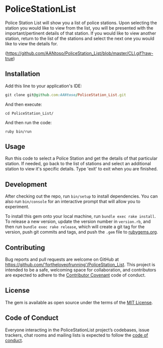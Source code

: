 # PoliceStationList

Police Station List will show you a list of police stations. Upon selecting the station you would like to view from the list, you will be presented with the important/pertinent details of that station. If you would like to view another station, return to the list of the stations and select the next one you would like to view the details for. 

(https://github.com/AANtoso/PoliceStation_List/blob/master/CLI.gif?raw-true)

## Installation

Add this line to your application's IDE:

```ruby
git clone git@github.com:AANtoso/PoliceStation_List.git
```

And then execute:

    cd PoliceStation_List/

And then run the code:

    ruby bin/run

## Usage

Run this code to select a Police Station and get the details of that particular station. If needed, go back to the list of stations and select an additional station to view it's specific details. Type 'exit' to exit when you are finished.

## Development

After checking out the repo, run `bin/setup` to install dependencies. You can also run `bin/console` for an interactive prompt that will allow you to experiment.

To install this gem onto your local machine, run `bundle exec rake install`. To release a new version, update the version number in `version.rb`, and then run `bundle exec rake release`, which will create a git tag for the version, push git commits and tags, and push the `.gem` file to [rubygems.org](https://rubygems.org).

## Contributing

Bug reports and pull requests are welcome on GitHub at https://github.com/'fortheloveofrunning'/PoliceStation_List. This project is intended to be a safe, welcoming space for collaboration, and contributors are expected to adhere to the [Contributor Covenant](http://contributor-covenant.org) code of conduct.

## License

The gem is available as open source under the terms of the [MIT License](https://opensource.org/licenses/MIT).

## Code of Conduct

Everyone interacting in the PoliceStationList project’s codebases, issue trackers, chat rooms and mailing lists is expected to follow the [code of conduct](https://github.com/'fortheloveofrunning'/PoliceStation_List/blob/master/CODE_OF_CONDUCT.md).
